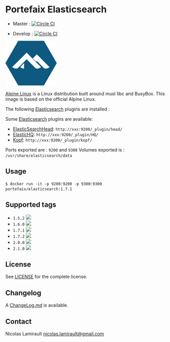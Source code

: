 # Portefaix Elasticsearch

* Master :
[![Circle CI](https://circleci.com/gh/portefaix/docker-elasticsearch/tree/master.svg?style=svg)](https://circleci.com/gh/portefaix/docker-elasticsearch/tree/master)

* Develop :
[![Circle CI](https://circleci.com/gh/portefaix/docker-elasticsearch/tree/develop.svg?style=svg)](https://circleci.com/gh/portefaix/docker-elasticsearch/tree/develop)

![logo](https://raw.githubusercontent.com/1science/docker-alpine/latest/logo.png)

[Alpine Linux][] is a Linux distribution built around musl libc and BusyBox.
This image is based on the official Alpine Linux.

The following [Elasticsearch][] plugins are installed :

Some [Elasticsearch][] plugins are available:
* [ElasticSearchHead][]: `http://xxx:9200/_plugin/head/`
* [ElasticHQ][]: `http://xxx:9200/_plugin/HQ/`
* [Kopf][]: `http://xxx:9200/_plugin/kopf/`

Ports exported are : `9200` and `9300`
Volumes exported is : `/usr/share/elasticsearch/data`

## Usage

    $ docker run -it -p 9200:9200 -p 9300:9300 portefaix/elasticsearch:1.7.1

## Supported tags

- `1.5.2` [![](https://badge.imagelayers.io/portefaix/elasticsearch:1.5.2.svg)](https://imagelayers.io/?images=portefaix/elasticsearch:1.5.2 'imagelayers.io')
- `1.6.0` [![](https://badge.imagelayers.io/portefaix/elasticsearch:1.6.0.svg)](https://imagelayers.io/?images=portefaix/elasticsearch:1.6.0 'imagelayers.io')
- `1.7.1` [![](https://badge.imagelayers.io/portefaix/elasticsearch:1.7.1.svg)](https://imagelayers.io/?images=portefaix/elasticsearch:1.7.1 'imagelayers.io')
- `1.7.2` [![](https://badge.imagelayers.io/portefaix/elasticsearch:1.7.2.svg)](https://imagelayers.io/?images=portefaix/elasticsearch:1.7.2 'imagelayers.io')
- `2.0.0` [![](https://badge.imagelayers.io/portefaix/elasticsearch:2.0.0.svg)](https://imagelayers.io/?images=portefaix/elasticsearch:2.0.0 'imagelayers.io')
- `2.1.0` [![](https://badge.imagelayers.io/portefaix/elasticsearch:2.1.0.svg)](https://imagelayers.io/?images=portefaix/elasticsearch:2.1.0 'imagelayers.io')

## License

See [LICENSE](LICENSE) for the complete license.


## Changelog

A [ChangeLog.md](ChangeLog.md) is available.


## Contact

Nicolas Lamirault <nicolas.lamirault@gmail.com>


[Alpine Linux]: http://www.alpinelinux.org

[Elasticsearch]: https://www.elastic.co/products/elasticsearch
[ElasticSearchHead]: http://mobz.github.io/elasticsearch-head
[ElasticHQ]: http://www.elastichq.org
[Kopf]: https://github.com/lmenezes/elasticsearch-kopf
